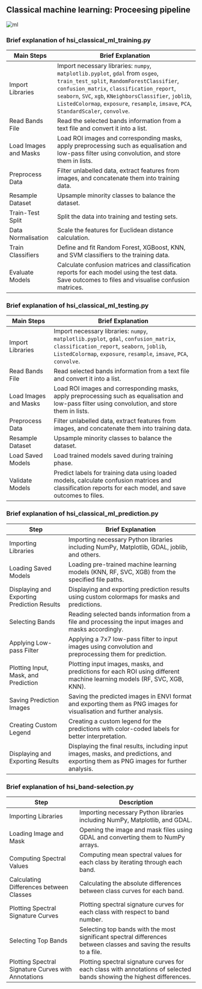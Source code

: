 ## Classical machine learning: Proceesing pipeline
![ml](https://github.com/Narmilan-A/Remote-Weed-detection/assets/140802455/bfe17d4c-94d6-47bb-bb3e-16e1fca6f3bb)

### Brief explanation of hsi_classical_ml_training.py
| Main Steps                | Brief Explanation                                                                                                                                                                      |
|---------------------------|----------------------------------------------------------------------------------------------------------------------------------------------------------------------------------------|
| Import Libraries          | Import necessary libraries: `numpy`, `matplotlib.pyplot`, `gdal` from `osgeo`, `train_test_split`, `RandomForestClassifier`, `confusion_matrix`, `classification_report`, `seaborn`, `SVC`, `xgb`, `KNeighborsClassifier`, `joblib`, `ListedColormap`, `exposure`, `resample`, `imsave`, `PCA`, `StandardScaler`, `convolve`. |
| Read Bands File           | Read the selected bands information from a text file and convert it into a list.                                                                                                       |
| Load Images and Masks     | Load ROI images and corresponding masks, apply preprocessing such as equalisation and low-pass filter using convolution, and store them in lists.                                    |
| Preprocess Data           | Filter unlabelled data, extract features from images, and concatenate them into training data.                                                                                         |
| Resample Dataset          | Upsample minority classes to balance the dataset.                                                                                                                                      |
| Train-Test Split          | Split the data into training and testing sets.                                                                                                                                          |
| Data Normalisation        | Scale the features for Euclidean distance calculation.                                                                                                                                  |
| Train Classifiers         | Define and fit Random Forest, XGBoost, KNN, and SVM classifiers to the training data.                                                                                                  |
| Evaluate Models           | Calculate confusion matrices and classification reports for each model using the test data. Save outcomes to files and visualise confusion matrices.                                   |

### Brief explanation of hsi_classical_ml_testing.py
| Main Steps              | Brief Explanation                                                                                                                                                                  |
|-------------------------|------------------------------------------------------------------------------------------------------------------------------------------------------------------------------------|
| Import Libraries        | Import necessary libraries: `numpy`, `matplotlib.pyplot`, `gdal`, `confusion_matrix`, `classification_report`, `seaborn`, `joblib`, `ListedColormap`, `exposure`, `resample`, `imsave`, `PCA`, `convolve`.                           |
| Read Bands File         | Read selected bands information from a text file and convert it into a list.                                                                                                       |
| Load Images and Masks   | Load ROI images and corresponding masks, apply preprocessing such as equalisation and low-pass filter using convolution, and store them in lists.                              |
| Preprocess Data         | Filter unlabelled data, extract features from images, and concatenate them into training data.                                                                                     |
| Resample Dataset        | Upsample minority classes to balance the dataset.                                                                                                                                  |
| Load Saved Models       | Load trained models saved during training phase.                                                                                                                                   |
| Validate Models         | Predict labels for training data using loaded models, calculate confusion matrices and classification reports for each model, and save outcomes to files.                         |

### Brief explanation of hsi_classical_ml_prediction.py
| Step                                      | Brief Explanation                                                                                                                          |
|-------------------------------------------|--------------------------------------------------------------------------------------------------------------------------------------|
| Importing Libraries                      | Importing necessary Python libraries including NumPy, Matplotlib, GDAL, joblib, and others.                                        |
| Loading Saved Models                     | Loading pre-trained machine learning models (KNN, RF, SVC, XGB) from the specified file paths.                                      |
| Displaying and Exporting Prediction Results | Displaying and exporting prediction results using custom colormaps for masks and predictions.                                       |
| Selecting Bands                          | Reading selected bands information from a file and processing the input images and masks accordingly.                               |
| Applying Low-pass Filter                 | Applying a 7x7 low-pass filter to input images using convolution and preprocessing them for prediction.                             |
| Plotting Input, Mask, and Prediction    | Plotting input images, masks, and predictions for each ROI using different machine learning models (RF, SVC, XGB, KNN).             |
| Saving Prediction Images                 | Saving the predicted images in ENVI format and exporting them as PNG images for visualisation and further analysis.                  |
| Creating Custom Legend                   | Creating a custom legend for the predictions with color-coded labels for better interpretation.                                    |
| Displaying and Exporting Results         | Displaying the final results, including input images, masks, and predictions, and exporting them as PNG images for further analysis. |

### Brief explanation of hsi_band-selection.py
| Step                                      | Description                                                                                                                          |
|-------------------------------------------|--------------------------------------------------------------------------------------------------------------------------------------|
| Importing Libraries                      | Importing necessary Python libraries including NumPy, Matplotlib, and GDAL.                                                          |
| Loading Image and Mask                   | Opening the image and mask files using GDAL and converting them to NumPy arrays.                                                     |
| Computing Spectral Values                | Computing mean spectral values for each class by iterating through each band.                                                        |
| Calculating Differences between Classes  | Calculating the absolute differences between class curves for each band.                                                             |
| Plotting Spectral Signature Curves      | Plotting spectral signature curves for each class with respect to band number.                                                       |
| Selecting Top Bands                      | Selecting top bands with the most significant spectral differences between classes and saving the results to a file.                  |
| Plotting Spectral Signature Curves with Annotations | Plotting spectral signature curves for each class with annotations of selected bands showing the highest differences.             |

